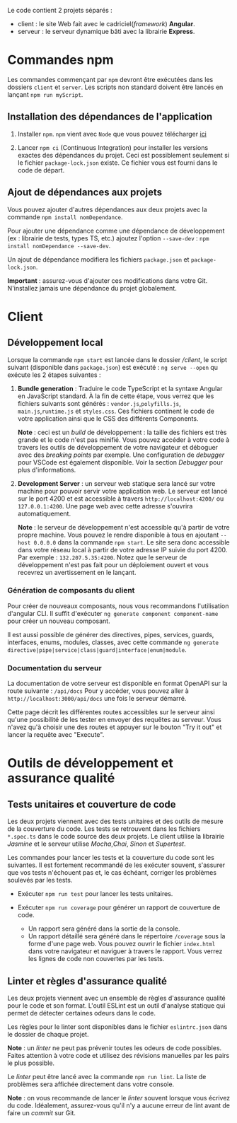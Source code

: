 
Le code contient 2 projets séparés :

-   client : le site Web fait avec le cadriciel(_framework_) **Angular**.
-   serveur : le serveur dynamique bâti avec la librairie **Express**.

# Commandes npm

Les commandes commençant par `npm` devront être exécutées dans les dossiers `client` et `server`. Les scripts non standard doivent être lancés en lançant `npm run myScript`.

## Installation des dépendances de l'application

1. Installer `npm`. `npm` vient avec `Node` que vous pouvez télécharger [ici](https://nodejs.org/en/download/)

2. Lancer `npm ci` (Continuous Integration) pour installer les versions exactes des dépendances du projet. Ceci est possiblement seulement si le fichier `package-lock.json` existe. Ce fichier vous est fourni dans le code de départ.

## Ajout de dépendances aux projets

Vous pouvez ajouter d'autres dépendances aux deux projets avec la commande `npm install nomDependance`.

Pour ajouter une dépendance comme une dépendance de développement (ex : librairie de tests, types TS, etc.) ajoutez l'option `--save-dev` : `npm install nomDependance --save-dev`.

Un ajout de dépendance modifiera les fichiers `package.json` et `package-lock.json`.

**Important** : assurez-vous d'ajouter ces modifications dans votre Git. N'installez jamais une dépendance du projet globalement.

# Client

## Développement local

Lorsque la commande `npm start` est lancée dans le dossier _/client_, le script suivant (disponible dans `package.json`) est exécuté : `ng serve --open` qu exécute les 2 étapes suivantes :

1. **Bundle generation** : Traduire le code TypeScript et la syntaxe Angular en JavaScript standard. À la fin de cette étape, vous verrez que les fichiers suivants sont générés : `vendor.js`,`polyfills.js`, `main.js`,`runtime.js` et `styles.css`. Ces fichiers continent le code de votre application ainsi que le CSS des différents Components.

    **Note** : ceci est un _build_ de développement : la taille des fichiers est très grande et le code n'est pas minifié. Vous pouvez accéder à votre code à travers les outils de développement de votre navigateur et déboguer avec des _breaking points_ par exemple. Une configuration de _debugger_ pour VSCode est également disponible. Voir la section _Debugger_ pour plus d'informations.

2. **Development Server** : un serveur web statique sera lancé sur votre machine pour pouvoir servir votre application web. Le serveur est lancé sur le port 4200 et est accessible à travers `http://localhost:4200/` ou `127.0.0.1:4200`. Une page web avec cette adresse s'ouvrira automatiquement.

    **Note** : le serveur de développement n'est accessible qu'à partir de votre propre machine. Vous pouvez le rendre disponible à tous en ajoutant `--host 0.0.0.0` dans la commande `npm start`. Le site sera donc accessible dans votre réseau local à partir de votre adresse IP suivie du port 4200. Par exemple : `132.207.5.35:4200`. Notez que le serveur de développement n'est pas fait pour un déploiement ouvert et vous recevrez un avertissement en le lançant.

### Génération de composants du client

Pour créer de nouveaux composants, nous vous recommandons l'utilisation d'angular CLI. Il suffit d'exécuter `ng generate component component-name` pour créer un nouveau composant.

Il est aussi possible de générer des directives, pipes, services, guards, interfaces, enums, modules, classes, avec cette commande `ng generate directive|pipe|service|class|guard|interface|enum|module`.

### Documentation du serveur

La documentation de votre serveur est disponible en format OpenAPI sur la route suivante : `/api/docs`
Pour y accéder, vous pouvez aller à `http://localhost:3000/api/docs` une fois le serveur démarré.

Cette page décrit les différentes routes accessibles sur le serveur ainsi qu'une possibilité de les tester en envoyer des requêtes au serveur. Vous n'avez qu'à choisir une des routes et appuyer sur le bouton "Try it out" et lancer la requête avec "Execute".

# Outils de développement et assurance qualité

## Tests unitaires et couverture de code

Les deux projets viennent avec des tests unitaires et des outils de mesure de la couverture du code.
Les tests se retrouvent dans les fichiers `*.spec.ts` dans le code source des deux projets. Le client utilise la librairie _Jasmine_ et le serveur utilise _Mocha_,_Chai_, _Sinon_ et _Supertest_.

Les commandes pour lancer les tests et la couverture du code sont les suivantes. Il est fortement recommandé de les exécuter souvent, s'assurer que vos tests n'échouent pas et, le cas échéant, corriger les problèmes soulevés par les tests.

-   Exécuter `npm run test` pour lancer les tests unitaires.

-   Exécuter `npm run coverage` pour générer un rapport de couverture de code.
    -   Un rapport sera généré dans la sortie de la console.
    -   Un rapport détaillé sera généré dans le répertoire `/coverage` sous la forme d'une page web. Vous pouvez ouvrir le fichier `index.html` dans votre navigateur et naviguer à travers le rapport. Vous verrez les lignes de code non couvertes par les tests.

## Linter et règles d'assurance qualité

Les deux projets viennent avec un ensemble de règles d'assurance qualité pour le code et son format. L'outil ESLint est un outil d'analyse statique qui permet de détecter certaines odeurs dans le code.

Les règles pour le linter sont disponibles dans le fichier `eslintrc.json` dans le dossier de chaque projet.

**Note** : un _linter_ ne peut pas prévenir toutes les odeurs de code possibles. Faites attention à votre code et utilisez des révisions manuelles par les pairs le plus possible.

Le _linter_ peut être lancé avec la commande `npm run lint`. La liste de problèmes sera affichée directement dans votre console.

**Note** : on vous recommande de lancer le _linter_ souvent lorsque vous écrivez du code. Idéalement, assurez-vous qu'il n'y a aucune erreur de lint avant de faire un _commit_ sur Git.

